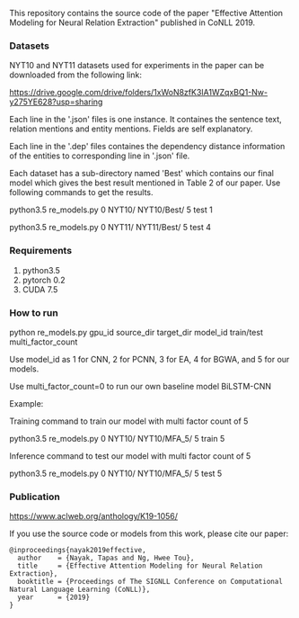 This repository contains the source code of the paper "Effective Attention Modeling for Neural Relation Extraction" published in CoNLL 2019.

### Datasets ###

NYT10 and NYT11 datasets used for experiments in the paper can be downloaded from the following link:

https://drive.google.com/drive/folders/1xWoN8zfK3IA1WZqxBQ1-Nw-y275YE628?usp=sharing

Each line in the '.json' files is one instance. It containes the sentence text, relation mentions and entity mentions. Fields are self explanatory.

Each line in the '.dep' files containes the dependency distance information of the entities to corresponding line in '.json' file.

Each dataset has a sub-directory named 'Best' which contains our final model which gives the best result mentioned in Table 2 of our paper. Use following commands to get the results.

python3.5 re_models.py 0 NYT10/ NYT10/Best/ 5 test 1

python3.5 re_models.py 0 NYT11/ NYT11/Best/ 5 test 4

### Requirements ###

1) python3.5
2) pytorch 0.2
3) CUDA 7.5

### How to run ###

python re_models.py gpu_id source_dir target_dir model_id train/test multi_factor_count

Use model_id as 1 for CNN, 2 for PCNN, 3 for EA, 4 for BGWA, and 5 for our models.

Use multi_factor_count=0 to run our own baseline model BiLSTM-CNN

Example:

Training command to train our model with multi factor count of 5

python3.5 re_models.py 0 NYT10/ NYT10/MFA_5/ 5 train 5

Inference command to test our model with multi factor count of 5

python3.5 re_models.py 0 NYT10/ NYT10/MFA_5/ 5 test 5

### Publication ###

https://www.aclweb.org/anthology/K19-1056/

If you use the source code or models from this work, please cite our paper:

```
@inproceedings{nayak2019effective,
  author    = {Nayak, Tapas and Ng, Hwee Tou},
  title     = {Effective Attention Modeling for Neural Relation Extraction},
  booktitle = {Proceedings of The SIGNLL Conference on Computational Natural Language Learning (CoNLL)},
  year      = {2019}
}
```


